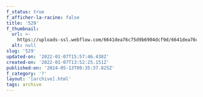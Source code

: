 ```yaml
---
f_status: true
f_afficher-la-racine: false
title: '529'
f_thumbnail:
  url: >-
    https://uploads-ssl.webflow.com/6641dea76c75d9b6904dcf9d/6641dea76c75d9b6904dd38c_529.jpg
  alt: null
slug: '529'
updated-on: '2022-01-07T15:57:46.438Z'
created-on: '2022-01-07T13:52:25.151Z'
published-on: '2024-05-13T09:35:37.825Z'
f_category: '?'
layout: '[archive].html'
tags: archive
---
```



